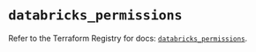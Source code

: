 # `databricks_permissions`

Refer to the Terraform Registry for docs: [`databricks_permissions`](https://registry.terraform.io/providers/databricks/databricks/1.66.0/docs/resources/permissions).
